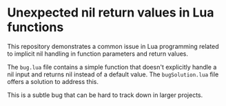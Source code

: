 # Unexpected nil return values in Lua functions

This repository demonstrates a common issue in Lua programming related to implicit nil handling in function parameters and return values.

The `bug.lua` file contains a simple function that doesn't explicitly handle a nil input and returns nil instead of a default value.  The `bugSolution.lua` file offers a solution to address this.

This is a subtle bug that can be hard to track down in larger projects.
